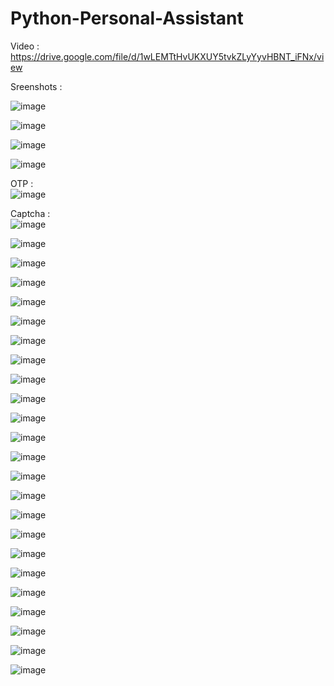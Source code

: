 # Python-Personal-Assistant

Video :
https://drive.google.com/file/d/1wLEMTtHvUKXUY5tvkZLyYyvHBNT_iFNx/view

Sreenshots :

![image](https://user-images.githubusercontent.com/65851817/119237135-024cc080-bb59-11eb-83aa-b6488a3148e8.png)


![image](https://user-images.githubusercontent.com/65851817/119237128-f6f99500-bb58-11eb-9edb-7f4d958ccf37.png)

![image](https://user-images.githubusercontent.com/65851817/119237143-0aa4fb80-bb59-11eb-833f-fc07c433a14f.png)

![image](https://user-images.githubusercontent.com/65851817/119237150-10024600-bb59-11eb-8d39-d48a9a8cc019.png)

OTP :<br /> 
![image](https://user-images.githubusercontent.com/65851817/119237158-1690bd80-bb59-11eb-80c4-2a0621d6288a.png)

Captcha :<br /> 
![image](https://user-images.githubusercontent.com/65851817/119237163-1db7cb80-bb59-11eb-8901-883de3c29690.png)

![image](https://user-images.githubusercontent.com/65851817/119237178-2d371480-bb59-11eb-9bbd-83024e008d08.png)

![image](https://user-images.githubusercontent.com/65851817/119237183-332cf580-bb59-11eb-9b10-0cb8624469fa.png)

![image](https://user-images.githubusercontent.com/65851817/119237189-39bb6d00-bb59-11eb-83f1-291471ad847c.png)


![image](https://user-images.githubusercontent.com/65851817/119237195-3e802100-bb59-11eb-9212-2969ef982a43.png)

![image](https://user-images.githubusercontent.com/65851817/119237501-c581c900-bb5a-11eb-83ba-372e8452502b.png)

![image](https://user-images.githubusercontent.com/65851817/119237210-50fa5a80-bb59-11eb-8ea8-06abd0d24475.png)

![image](https://user-images.githubusercontent.com/65851817/119237215-55bf0e80-bb59-11eb-9836-ee6f764f72d9.png)

![image](https://user-images.githubusercontent.com/65851817/119237220-5bb4ef80-bb59-11eb-8157-a3d9ada52115.png)

![image](https://user-images.githubusercontent.com/65851817/119237226-5fe10d00-bb59-11eb-82aa-4c992e6a39ce.png)

![image](https://user-images.githubusercontent.com/65851817/119237232-653e5780-bb59-11eb-94bf-2ee165831bde.png)

![image](https://user-images.githubusercontent.com/65851817/119237236-6a030b80-bb59-11eb-8c5c-0b24a1450c50.png)

![image](https://user-images.githubusercontent.com/65851817/119237241-6ff8ec80-bb59-11eb-9261-661e4db7367b.png)

![image](https://user-images.githubusercontent.com/65851817/119237244-738c7380-bb59-11eb-94ae-0566491329c7.png)

![image](https://user-images.githubusercontent.com/65851817/119237246-79825480-bb59-11eb-9336-ee5585184199.png)

![image](https://user-images.githubusercontent.com/65851817/119237249-7f783580-bb59-11eb-8a56-6954f22ae199.png)

![image](https://user-images.githubusercontent.com/65851817/119237252-83a45300-bb59-11eb-821c-47e73bc18836.png)

![image](https://user-images.githubusercontent.com/65851817/119237259-8acb6100-bb59-11eb-9522-4f593d8ccd37.png)

![image](https://user-images.githubusercontent.com/65851817/119237262-8f901500-bb59-11eb-843b-e3b16e4b9abd.png)

![image](https://user-images.githubusercontent.com/65851817/119237265-94ed5f80-bb59-11eb-8fdc-58a1398e5787.png)

![image](https://user-images.githubusercontent.com/65851817/119237270-9a4aaa00-bb59-11eb-8381-15c7a32e2cb6.png)

![image](https://user-images.githubusercontent.com/65851817/119237278-9e76c780-bb59-11eb-986b-be442e47fd8d.png)

![image](https://user-images.githubusercontent.com/65851817/119237281-a33b7b80-bb59-11eb-8139-1803dfe9eb24.png)

![image](https://user-images.githubusercontent.com/65851817/119237285-a8002f80-bb59-11eb-8798-7c34a3f2c9b2.png)








